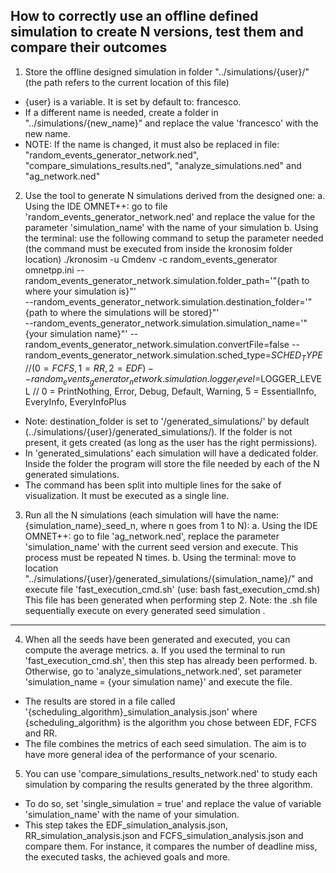 How to correctly use an offline defined simulation to create N versions, test them and compare their outcomes
---------------------------------------------------------------------------------------------

1. Store the offline designed simulation in folder "../simulations/{user}/" (the path refers to the current location of this file)
 - {user} is a variable. It is set by default to: francesco.
 - If a different name is needed, create a folder in "../simulations/{new_name}" and replace the value 'francesco' with the new name.
 - NOTE: If the name is changed, it must also be replaced in file: "random_events_generator_network.ned", "compare_simulations_results.ned", "analyze_simulations.ned" and "ag_network.ned"

2. Use the tool to generate N simulations derived from the designed one:
 a. Using the IDE OMNET++: go to file 'random_events_generator_network.ned' and replace the value for the parameter 'simulation_name' with the name of your simulation
 b. Using the terminal: use the following command to setup the parameter needed (the command must be executed from inside the kronosim folder location)
 	./kronosim -u Cmdenv -c random_events_generator omnetpp.ini 
	--random_events_generator_network.simulation.folder_path='"{path to where your simulation is}"'  
	--random_events_generator_network.simulation.destination_folder='"{path to where the simulations will be stored}"'  
	--random_events_generator_network.simulation.simulation_name='"{your simulation name}"' 
	--random_events_generator_network.simulation.convertFile=false
	--random_events_generator_network.simulation.sched_type=$SCHED_TYPE 		// (0 = FCFS, 1 = RR, 2 = EDF)
	--random_events_generator_network.simulation.logger_level=$LOGGER_LEVEL	// 0 = PrintNothing, Error, Debug, Default, Warning, 5 = EssentialInfo, EveryInfo, EveryInfoPlus 
	
 - Note: destination_folder is set to '/generated_simulations/' by default (../simulations/{user}/generated_simulations/). 
   If the folder is not present, it gets created (as long as the user has the right permissions).
 - In 'generated_simulations' each simulation will have a dedicated folder. Inside the folder the program will store the file needed by each of the N generated simulations.
 - The command has been split into multiple lines for the sake of visualization. It must be executed as a single line.
 

3. Run all the N simulations (each simulation will have the name: {simulation_name}_seed_n, where n goes from 1 to N):
 a. Using the IDE OMNET++: go to file 'ag_network.ned', replace the parameter 'simulation_name' with the current seed version and execute. This process must be repeated N times.
 b. Using the terminal: move to location "../simulations/{user}/generated_simulations/{simulation_name}/" and execute file 'fast_execution_cmd.sh' (use: bash fast_execution_cmd.sh)
    This file has been generated when performing step 2.
    Note: the .sh file sequentially execute on every generated seed simulation .

----------------------------------------------------------------------------------------------

4. When all the seeds have been generated and executed, you can compute the average metrics.
 a. If you used the terminal to run 'fast_execution_cmd.sh', then this step has already been performed.
 b. Otherwise, go to 'analyze_simulations_network.ned', set parameter 'simulation_name = {your simulation name}' and execute the file. 
 - The results are stored in a file called '{scheduling_algorithm}_simulation_analysis.json' where {scheduling_algorithm} is the algorithm you chose between EDF, FCFS and RR.
 - The file combines the metrics of each seed simulation. The aim is to have more general idea of the performance of your scenario.

5. You can use 'compare_simulations_results_network.ned' to study each simulation by comparing the results generated by the three algorithm.
 - To do so, set 'single_simulation = true' and replace the value of variable 'simulation_name' with the name of your simulation.
 - This step takes the EDF_simulation_analysis.json, RR_simulation_analysis.json and FCFS_simulation_analysis.json and compare them. 
 For instance, it compares the number of deadline miss, the executed tasks, the achieved goals and more.
